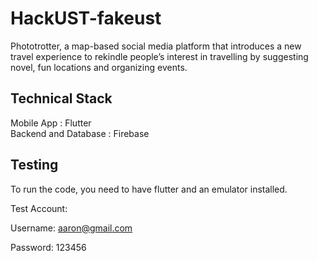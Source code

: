 # HackUST-fakeust

Phototrotter, a map-based social media platform that introduces a new travel experience to rekindle people’s interest in travelling by suggesting novel, fun locations and organizing events.

## Technical Stack

Mobile App : Flutter </br>
Backend and Database : Firebase


## Testing

To run the code, you need to have flutter and an emulator installed.

Test Account:

Username: aaron@gmail.com

Password: 123456
